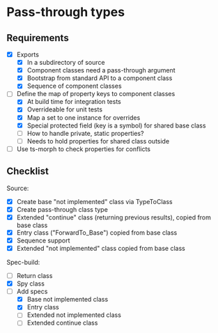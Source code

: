 # Pass-through types

## Requirements

- [x] Exports
  - [x] In a subdirectory of source
  - [x] Component classes need a pass-through argument
  - [x] Bootstrap from standard API to a component class
  - [x] Sequence of component classes
- [ ] Define the map of property keys to component classes
  - [x] At build time for integration tests
  - [x] Overrideable for unit tests
  - [x] Map a set to one instance for overrides
  - [x] Special protected field (key is a symbol) for shared base class
  - [ ] How to handle private, static properties?
  - [ ] Needs to hold properties for shared class outside
- [ ] Use ts-morph to check properties for conflicts

## Checklist

Source:

- [x] Create base "not implemented" class via TypeToClass
- [x] Create pass-through class type
- [x] Extended "continue" class (returning previous results), copied from base class
- [x] Entry class ("ForwardTo_Base") copied from base class
- [x] Sequence support
- [x] Extended "not implemented" class copied from base class

Spec-build:

- [ ] Return class
- [x] Spy class
- [ ] Add specs
  - [x] Base not implemented class
  - [x] Entry class
  - [ ] Extended not implemented class
  - [ ] Extended continue class
